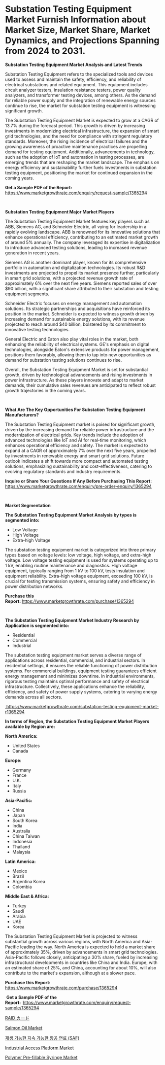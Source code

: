 <p><h1>Substation Testing Equipment Market Furnish Information about Market Size, Market Share, Market Dynamics, and Projections Spanning from 2024 to 2031.</h1></p><p><strong>Substation Testing Equipment Market Analysis and Latest Trends</strong></p>
<p><p>Substation Testing Equipment refers to the specialized tools and devices used to assess and maintain the safety, efficiency, and reliability of electrical substations and related equipment. This equipment includes circuit analyzer testers, insulation resistance testers, power quality analyzers, and transformer testing devices, among others. As the demand for reliable power supply and the integration of renewable energy sources continue to rise, the market for substation testing equipment is witnessing significant growth.</p><p>The Substation Testing Equipment Market is expected to grow at a CAGR of 13.7% during the forecast period. This growth is driven by increasing investments in modernizing electrical infrastructure, the expansion of smart grid technologies, and the need for compliance with stringent regulatory standards. Moreover, the rising incidence of electrical failures and the growing awareness of proactive maintenance practices are propelling demand for testing equipment. Additionally, advancements in technology, such as the adoption of IoT and automation in testing processes, are emerging trends that are reshaping the market landscape. The emphasis on energy efficiency and sustainability further fuels investments in substation testing equipment, positioning the market for continued expansion in the coming years.</p></p>
<p><strong>Get a Sample PDF of the Report:&nbsp;</strong> <a href="https://www.marketgrowthrate.com/enquiry/request-sample/1365294">https://www.marketgrowthrate.com/enquiry/request-sample/1365294</a></p>
<p>&nbsp;</p>
<p><strong>Substation Testing Equipment Major Market Players</strong></p>
<p><p>The Substation Testing Equipment Market features key players such as ABB, Siemens AG, and Schneider Electric, all vying for leadership in a rapidly evolving landscape. ABB is renowned for its innovative solutions that enhance operational efficiency, contributing to an estimated market growth of around 5% annually. The company leveraged its expertise in digitalization to introduce advanced testing solutions, leading to increased revenue generation in recent years.</p><p>Siemens AG is another dominant player, known for its comprehensive portfolio in automation and digitalization technologies. Its robust R&D investments are projected to propel its market presence further, particularly in smart grid solutions, with a projected revenue growth rate of approximately 6% over the next five years. Siemens reported sales of over $90 billion, with a significant share attributed to their substation and testing equipment segments.</p><p>Schneider Electric focuses on energy management and automation solutions. Its strategic partnerships and acquisitions have reinforced its position in the market. Schneider is expected to witness growth driven by increasing demand for sustainable energy solutions, with its revenue projected to reach around $40 billion, bolstered by its commitment to innovative testing technologies.</p><p>General Electric and Eaton also play vital roles in the market, both enhancing the reliability of electrical systems. GE's emphasis on digital technologies, alongside Eaton's extensive products for power management, positions them favorably, allowing them to tap into new opportunities as demand for substation testing solutions continues to rise.</p><p>Overall, the Substation Testing Equipment Market is set for substantial growth, driven by technological advancements and rising investments in power infrastructure. As these players innovate and adapt to market demands, their cumulative sales revenues are anticipated to reflect robust growth trajectories in the coming years.</p></p>
<p>&nbsp;</p>
<p><strong>What Are The Key Opportunities For Substation Testing Equipment Manufacturers?</strong></p>
<p><p>The Substation Testing Equipment market is poised for significant growth, driven by the increasing demand for reliable power infrastructure and the modernization of electrical grids. Key trends include the adoption of advanced technologies like IoT and AI for real-time monitoring, which enhances operational efficiency and safety. The market is expected to expand at a CAGR of approximately 7% over the next five years, propelled by investments in renewable energy and smart grid solutions. Future outlook indicates a shift towards more compact and automated testing solutions, emphasizing sustainability and cost-effectiveness, catering to evolving regulatory standards and industry requirements.</p></p>
<p><strong>Inquire or Share Your Questions If Any Before Purchasing This Report:</strong> <a href="https://www.marketgrowthrate.com/enquiry/pre-order-enquiry/1365294">https://www.marketgrowthrate.com/enquiry/pre-order-enquiry/1365294</a></p>
<p>&nbsp;</p>
<p><strong>Market Segmentation</strong></p>
<p><strong>The Substation Testing Equipment Market Analysis by types is segmented into:</strong></p>
<p><ul><li>Low Voltage</li><li>High Voltage</li><li>Extra-high Voltage</li></ul></p>
<p><p>The substation testing equipment market is categorized into three primary types based on voltage levels: low voltage, high voltage, and extra-high voltage. Low voltage testing equipment is used for systems operating up to 1 kV, enabling routine maintenance and diagnostics. High voltage equipment, typically ranging from 1 kV to 100 kV, tests insulation and equipment reliability. Extra-high voltage equipment, exceeding 100 kV, is crucial for testing transmission systems, ensuring safety and efficiency in power distribution networks.</p></p>
<p><strong>Purchase this Report:&nbsp;</strong><a href="https://www.marketgrowthrate.com/purchase/1365294">https://www.marketgrowthrate.com/purchase/1365294</a></p>
<p>&nbsp;</p>
<p><strong>The Substation Testing Equipment Market Industry Research by Application is segmented into:</strong></p>
<p><ul><li>Residential</li><li>Commercial</li><li>Industrial</li></ul></p>
<p><p>The substation testing equipment market serves a diverse range of applications across residential, commercial, and industrial sectors. In residential settings, it ensures the reliable functioning of power distribution systems. For commercial buildings, equipment testing guarantees efficient energy management and minimizes downtime. In industrial environments, rigorous testing maintains optimal performance and safety of electrical infrastructure. Collectively, these applications enhance the reliability, efficiency, and safety of power supply systems, catering to varying energy demands across all sectors.</p></p>
<p><a href="https://www.marketgrowthrate.com/substation-testing-equipment-market-r1365294">&nbsp;https://www.marketgrowthrate.com/substation-testing-equipment-market-r1365294</a></p>
<p><strong>In terms of Region, the Substation Testing Equipment Market Players available by Region are:</strong></p>
<p>
    <p> <strong> North America: </strong>
        <ul>
            <li>United States</li>
            <li>Canada</li>
        </ul>
        </p> 
    <p> <strong> Europe: </strong>
        <ul>
            <li>Germany</li>
            <li>France</li>
            <li>U.K.</li>
            <li>Italy</li>
            <li>Russia</li>
        </ul>
        </p> 
    <p> <strong> Asia-Pacific: </strong>
        <ul>
            <li>China</li>
            <li>Japan</li>
            <li>South Korea</li>
            <li>India</li>
            <li>Australia</li>
            <li>China Taiwan</li>
            <li>Indonesia</li>
            <li>Thailand</li>
            <li>Malaysia</li>
        </ul>
        </p> 
    <p> <strong> Latin America: </strong>
        <ul>
            <li>Mexico</li>
            <li>Brazil</li>
            <li>Argentina Korea</li>
            <li>Colombia</li>
        </ul>
        </p> 
    <p> <strong> Middle East & Africa: </strong>
        <ul>
            <li>Turkey</li>
            <li>Saudi</li>
            <li>Arabia</li>
            <li>UAE</li>
            <li>Korea</li>
        </ul>
    </p>
    </p>
<p><p>The Substation Testing Equipment Market is projected to witness substantial growth across various regions, with North America and Asia-Pacific leading the way. North America is expected to hold a market share of approximately 35%, driven by advancements in smart grid technologies. Asia-Pacific follows closely, anticipating a 30% share, fueled by increasing infrastructural developments in countries like China and India. Europe, with an estimated share of 25%, and China, accounting for about 10%, will also contribute to the market's expansion, although at a slower pace.</p></p>
<p><strong>Purchase this Report: </strong><a href="https://www.marketgrowthrate.com/purchase/1365294">https://www.marketgrowthrate.com/purchase/1365294</a></p>
<p>&nbsp;<strong>Get a Sample PDF of the Report:&nbsp;&nbsp;</strong><a href="https://www.marketgrowthrate.com/enquiry/request-sample/1365294">https://www.marketgrowthrate.com/enquiry/request-sample/1365294</a></p>
<p><strong></strong></p>
<p><p><a href="https://medium.com/@vadkqfca47/raid%E3%82%AB%E3%83%BC%E3%83%89%E5%B8%82%E5%A0%B4%E3%81%AE%E5%8B%95%E5%90%91%E3%81%A8%E5%88%86%E6%9E%90-%E5%B0%86%E6%9D%A5%E3%81%AE%E6%88%90%E9%95%B7%E3%81%AE%E3%81%9F%E3%82%81%E3%81%AE%E6%A9%9F%E4%BC%9A%E3%81%A8%E8%AA%B2%E9%A1%8C-2024-2031-cbe42389a7df?postPublishedType=repub">RAID カード</a></p><p><a href="https://www.linkedin.com/pulse/how-regional-global-trends-shaping-salmon-oil-market-year-34fee?trackingId=j57358OyTRSCRga10NxicQ%3D%3D">Salmon Oil Market</a></p><p><a href="https://medium.com/@conradkirrlin76575/%EC%9E%AC%EC%83%9D-%EA%B0%80%EB%8A%A5-%EC%A7%80%EC%86%8D-%EA%B0%80%EB%8A%A5%ED%95%9C-%ED%95%AD%EA%B3%B5-%EC%97%B0%EB%A3%8C-saf-%EC%8B%9C%EC%9E%A5-%EC%A1%B0%EC%82%AC-%EB%B0%8F-%EC%82%B0%EC%97%85-%EB%B0%9C%EC%A0%84-%EB%B0%8F-2031%EB%85%84%EA%B9%8C%EC%A7%80%EC%9D%98-%EC%A0%84%EB%A7%9D-7d9aaeb8ed03?postPublishedType=repub">재생 가능한 지속 가능한 항공 연료 (SAF)</a></p><p><a href="https://github.com/GroverBarry/Market-Research-Report-List-7/blob/main/industrial-access-platform-market.md">Industrial Access Platform Market</a></p><p><a href="https://github.com/WayneHopkins413/Market-Research-Report-List-1/blob/main/polymer-pre-fillable-syringe-market.md">Polymer Pre-fillable Syringe Market</a></p></p>